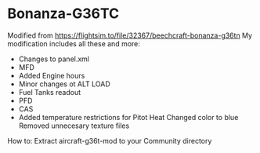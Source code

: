 # Bonanza-G36TC
Modified from https://flightsim.to/file/32367/beechcraft-bonanza-g36tn
My modification includes all these and more:
- Changes to panel.xml
- MFD
- Added Engine hours
- Minor changes ot ALT LOAD
- Fuel Tanks readout
- PFD
- CAS
- Added temperature restrictions for Pitot Heat
Changed color to blue
Removed unnecesary texture files

How to:
Extract aircraft-g36t-mod to your Community directory

